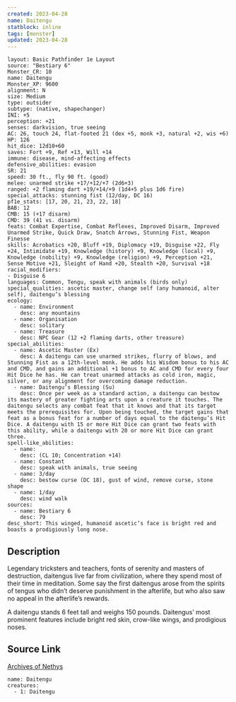 ```yaml
---
created: 2023-04-28
name: Daitengu
statblock: inline
tags: [monster]
updated: 2023-04-28
---
```

```statblock
layout: Basic Pathfinder 1e Layout
source: "Bestiary 6"
Monster_CR: 10
name: Daitengu
Monster_XP: 9600
alignment: N
size: Medium
type: outsider
subtype: (native, shapechanger)
INI: +5
perception: +21
senses: darkvision, true seeing
AC: 26, touch 24, flat-footed 21 (dex +5, monk +3, natural +2, wis +6)
HP: 126
hit_dice: 12d10+60
saves: Fort +9, Ref +13, Will +14
immune: disease, mind-affecting effects
defensive_abilities: evasion
SR: 21
speed: 30 ft., fly 90 ft. (good)
melee: unarmed strike +17/+12/+7 (2d6+3)
ranged: +2 flaming dart +19/+14/+9 (1d4+5 plus 1d6 fire)
special_attacks: stunning fist (12/day, DC 16)
pf1e_stats: [17, 20, 21, 23, 22, 18]
BAB: 12
CMB: 15 (+17 disarm)
CMD: 39 (41 vs. disarm)
feats: Combat Expertise, Combat Reflexes, Improved Disarm, Improved Unarmed Strike, Quick Draw, Snatch Arrows, Stunning Fist, Weapon Finesse
skills: Acrobatics +20, Bluff +19, Diplomacy +19, Disguise +22, Fly +24, Intimidate +19, Knowledge (history) +9, Knowledge (local) +9, Knowledge (nobility) +9, Knowledge (religion) +9, Perception +21, Sense Motive +21, Sleight of Hand +20, Stealth +20, Survival +18
racial_modifiers:
- Disguise 6
languages: Common, Tengu, speak with animals (birds only)
special_qualities: ascetic master, change self (any humanoid, alter self), daitengu’s blessing
ecology:
  - name: Environment
    desc: any mountains
  - name: Organisation
    desc: solitary
  - name: Treasure
    desc: NPC Gear (12 +2 flaming darts, other treasure)
special_abilities:
  - name: Ascetic Master (Ex)
    desc: A daitengu can use unarmed strikes, flurry of blows, and Stunning Fist as a 12th-level monk. He adds his Wisdom bonus to his AC and CMD, and gains an additional +1 bonus to AC and CMD for every four Hit Dice he has. He can treat unarmed attacks as cold iron, magic, silver, or any alignment for overcoming damage reduction.
  - name: Daitengu’s Blessing (Su)
    desc: Once per week as a standard action, a daitengu can bestow its mastery of greater fighting arts upon a creature it touches. The daitengu selects any combat feat that it knows and that its target meets the prerequisites for. Upon being touched, the target gains that feat as a bonus feat for a number of days equal to the daitengu’s Hit Dice. A daitengu with 15 or more Hit Dice can grant two feats with this ability, while a daitengu with 20 or more Hit Dice can grant three.
spell-like_abilities:
  - name:
    desc: (CL 10; Concentration +14)
  - name: Constant
    desc: speak with animals, true seeing
  - name: 3/day
    desc: bestow curse (DC 18), gust of wind, remove curse, stone shape
  - name: 1/day
    desc: wind walk
sources:
  - name: Bestiary 6
    desc: 79
desc_short: This winged, humanoid ascetic’s face is bright red and boasts a prodigiously long nose.
```
## Description
Legendary tricksters and teachers, fonts of serenity and masters of destruction, daitengus live far from civilization, where they spend most of their time in meditation. Some say the first daitengus arose from the spirits of tengus who didn’t deserve punishment in the afterlife, but who also saw no appeal in the afterlife’s rewards. 

A daitengu stands 6 feet tall and weighs 150 pounds. Daitengus’ most prominent features include bright red skin, crow-like wings, and prodigious noses.
## Source Link
[Archives of Nethys](https://aonprd.com/MonsterDisplay.aspx?ItemName=Daitengu)
```encounter-table
name: Daitengu
creatures:
  - 1: Daitengu
```
